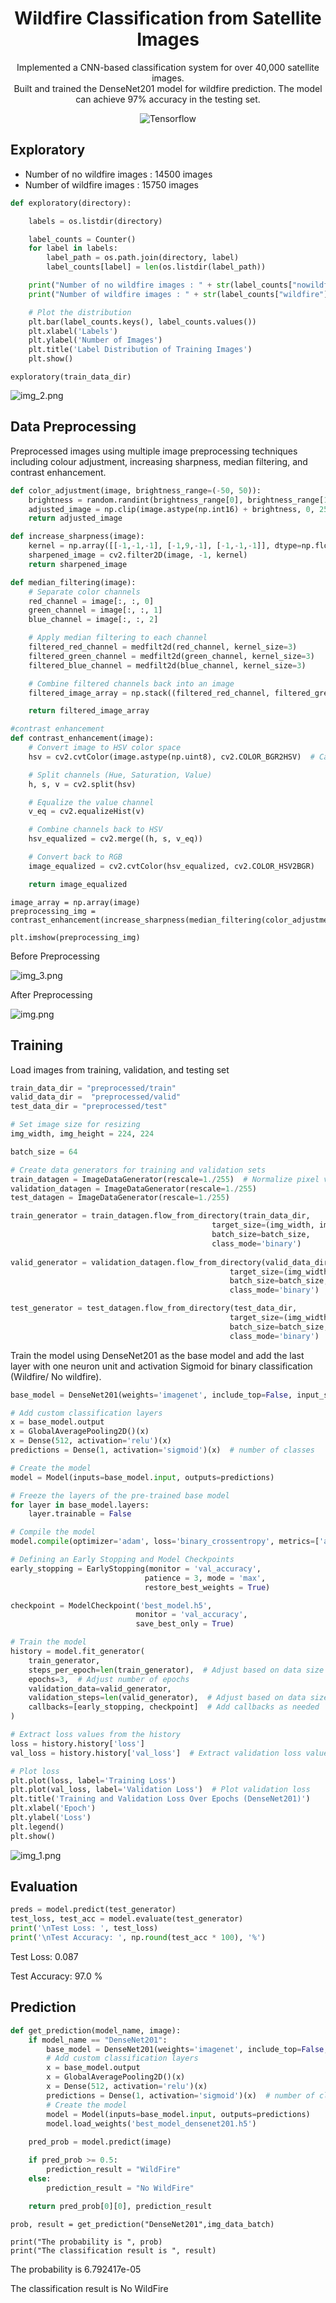 <h1 align="center"> Wildfire Classification from Satellite Images </h1>
<p align="center">
    Implemented a CNN-based classification system for over 40,000 satellite images. 
    <br>
    Built and trained the DenseNet201 model for wildfire prediction. The model can achieve 97% accuracy in the testing set.
</p>    

<div align="center">
  <img alt="Tensorflow" src="https://img.shields.io/badge/-Tensorflow-orange?style=flat&logo=Tensorflow&logoColor=white">
</div>

## Exploratory
+ Number of no wildfire images : 14500 images
+ Number of wildfire images : 15750 images
``` python
def exploratory(directory):

    labels = os.listdir(directory)

    label_counts = Counter()
    for label in labels:
        label_path = os.path.join(directory, label)
        label_counts[label] = len(os.listdir(label_path))

    print("Number of no wildfire images : " + str(label_counts["nowildfire"]))
    print("Number of wildfire images : " + str(label_counts["wildfire"]))

    # Plot the distribution
    plt.bar(label_counts.keys(), label_counts.values())
    plt.xlabel('Labels')
    plt.ylabel('Number of Images')
    plt.title('Label Distribution of Training Images')
    plt.show()

```
```
exploratory(train_data_dir)
```

![img_2.png](figure/distribution.png)

## Data Preprocessing
Preprocessed images  using multiple image preprocessing techniques including colour adjustment, increasing sharpness, median filtering, and contrast enhancement.
``` python
def color_adjustment(image, brightness_range=(-50, 50)):
    brightness = random.randint(brightness_range[0], brightness_range[1])
    adjusted_image = np.clip(image.astype(np.int16) + brightness, 0, 255).astype(np.uint8)
    return adjusted_image

def increase_sharpness(image):
    kernel = np.array([[-1,-1,-1], [-1,9,-1], [-1,-1,-1]], dtype=np.float32)  # Sharpening kernel
    sharpened_image = cv2.filter2D(image, -1, kernel)
    return sharpened_image

def median_filtering(image):
    # Separate color channels
    red_channel = image[:, :, 0]
    green_channel = image[:, :, 1]
    blue_channel = image[:, :, 2]

    # Apply median filtering to each channel
    filtered_red_channel = medfilt2d(red_channel, kernel_size=3)
    filtered_green_channel = medfilt2d(green_channel, kernel_size=3)
    filtered_blue_channel = medfilt2d(blue_channel, kernel_size=3)

    # Combine filtered channels back into an image
    filtered_image_array = np.stack((filtered_red_channel, filtered_green_channel, filtered_blue_channel), axis=-1)

    return filtered_image_array

#contrast enhancement
def contrast_enhancement(image):
    # Convert image to HSV color space
    hsv = cv2.cvtColor(image.astype(np.uint8), cv2.COLOR_BGR2HSV)  # Cast for OpenCV

    # Split channels (Hue, Saturation, Value)
    h, s, v = cv2.split(hsv)

    # Equalize the value channel
    v_eq = cv2.equalizeHist(v)

    # Combine channels back to HSV
    hsv_equalized = cv2.merge((h, s, v_eq))

    # Convert back to RGB
    image_equalized = cv2.cvtColor(hsv_equalized, cv2.COLOR_HSV2BGR)

    return image_equalized
``` 
``` 
image_array = np.array(image)
preprocessing_img = contrast_enhancement(increase_sharpness(median_filtering(color_adjustment(image_array))))

plt.imshow(preprocessing_img)
``` 
Before Preprocessing

![img_3.png](figure/original_image.png)

After Preprocessing

![img.png](figure/preprocessed_image.png)

## Training
Load images from training, validation, and testing set
``` python
train_data_dir = "preprocessed/train"
valid_data_dir =  "preprocessed/valid"
test_data_dir = "preprocessed/test"

# Set image size for resizing
img_width, img_height = 224, 224

batch_size = 64

# Create data generators for training and validation sets
train_datagen = ImageDataGenerator(rescale=1./255)  # Normalize pixel values
validation_datagen = ImageDataGenerator(rescale=1./255)
test_datagen = ImageDataGenerator(rescale=1./255)

train_generator = train_datagen.flow_from_directory(train_data_dir,
                                             target_size=(img_width, img_height),
                                             batch_size=batch_size,
                                             class_mode='binary') 
                                             
valid_generator = validation_datagen.flow_from_directory(valid_data_dir,
                                                 target_size=(img_width, img_height),
                                                 batch_size=batch_size,
                                                 class_mode='binary')

test_generator = test_datagen.flow_from_directory(test_data_dir,
                                                 target_size=(img_width, img_height),
                                                 batch_size=batch_size,
                                                 class_mode='binary')
```

Train the model using DenseNet201 as the base model and add the last layer with one neuron unit and activation Sigmoid for binary classification (Wildfire/ No wildfire).

``` python
base_model = DenseNet201(weights='imagenet', include_top=False, input_shape=(224, 224, 3))

# Add custom classification layers
x = base_model.output
x = GlobalAveragePooling2D()(x)
x = Dense(512, activation='relu')(x)
predictions = Dense(1, activation='sigmoid')(x)  # number of classes

# Create the model
model = Model(inputs=base_model.input, outputs=predictions)

# Freeze the layers of the pre-trained base model
for layer in base_model.layers:
    layer.trainable = False

# Compile the model
model.compile(optimizer='adam', loss='binary_crossentropy', metrics=['accuracy'])
```

``` python
# Defining an Early Stopping and Model Checkpoints
early_stopping = EarlyStopping(monitor = 'val_accuracy',
                              patience = 3, mode = 'max',
                              restore_best_weights = True)

checkpoint = ModelCheckpoint('best_model.h5',
                            monitor = 'val_accuracy',
                            save_best_only = True)
```

``` python
# Train the model
history = model.fit_generator(
    train_generator,
    steps_per_epoch=len(train_generator),  # Adjust based on data size
    epochs=3,  # Adjust number of epochs
    validation_data=valid_generator,
    validation_steps=len(valid_generator),  # Adjust based on data size
    callbacks=[early_stopping, checkpoint]  # Add callbacks as needed
)
```
``` python
# Extract loss values from the history
loss = history.history['loss']
val_loss = history.history['val_loss']  # Extract validation loss values

# Plot loss
plt.plot(loss, label='Training Loss')
plt.plot(val_loss, label='Validation Loss')  # Plot validation loss
plt.title('Training and Validation Loss Over Epochs (DenseNet201)')
plt.xlabel('Epoch')
plt.ylabel('Loss')
plt.legend()
plt.show()
```

![img_1.png](figure/loss.png)

## Evaluation
``` python
preds = model.predict(test_generator)  
test_loss, test_acc = model.evaluate(test_generator) 
print('\nTest Loss: ', test_loss)
print('\nTest Accuracy: ', np.round(test_acc * 100), '%')
```
Test Loss:  0.087

Test Accuracy:  97.0 %

## Prediction
``` python
def get_prediction(model_name, image):
    if model_name == "DenseNet201":
        base_model = DenseNet201(weights='imagenet', include_top=False, input_shape=(224, 224, 3))
        # Add custom classification layers
        x = base_model.output
        x = GlobalAveragePooling2D()(x)
        x = Dense(512, activation='relu')(x)
        predictions = Dense(1, activation='sigmoid')(x)  # number of classes
        # Create the model
        model = Model(inputs=base_model.input, outputs=predictions)
        model.load_weights('best_model_densenet201.h5')
        
    pred_prob = model.predict(image) 

    if pred_prob >= 0.5:
        prediction_result = "WildFire"
    else:
        prediction_result = "No WildFire"

    return pred_prob[0][0], prediction_result
```
```
prob, result = get_prediction("DenseNet201",img_data_batch)

print("The probability is ", prob)
print("The classification result is ", result)
```

The probability is  6.792417e-05

The classification result is  No WildFire
